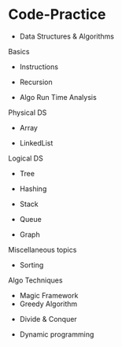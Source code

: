 # Code-Practice

- Data Structures & Algorithms 

Basics
- Instructions
<!-- What is Data Structure?
Examples of Data Structure in day to day life
Data Structure vs Algorithms 
Why Companies ask Data Structure & Algorithm in Interview
Which Companies ask Data structure in Interview
Types of Data Structure -->


- Recursion
<!-- What is Recursion
Why Should we learn Recursion
Examples of Recursion
How Recursion works internally 
Recursion vs Iteration
When to use/Avoid Recursion
Practical use of Recursion -->


- Algo Run Time Analysis
<!-- What & why of Algorithm Run Time Analysis 
Types of Time Complexity 
What are Notations
How to Calculate Time Complexity -->


Physical DS
- Array
<!-- What & Why of Array 
Types of Array
How is Array represented in Memory
Common Operations like Creating/INserting/Deleting/Searching/etc
Practical uses of Array
Pros and Cons of Array -->
- LinkedList
<!-- What & Why Linked List
Types of Linked List
How is Linked list represented in Memory
Common operations like Creating/Inserting/Deleting/Searching/etc.
Practical use of Linked List
Pros and Cons of Linked List -->


Logical DS
- Tree
<!-- What & Why of Tree
Types of Tree:
Binary Tree
BST
Heap
AVL Tree
Trie -->
- Hashing
<!-- What & why of Hashing
Sample good Hash Function
Collision Resolution Techniques
Hashing vs Array va Linked List vs Tree
What happens when Hash Table is Full
Pros & Cons of Collision Resolution Technique
When to Use/Avoid Hashing
Practical Use of Hashing -->
- Stack
<!-- What is Stack
Why Should we learn Stack
Common operations
When to Use/Avoid Stack
Practical uses of Stack -->
- Queue
<!-- What is Queue
Why should we learn Queue
Common Operations
When to use/Avoid Queue 
Practical uses of Queue -->
- Graph
<!-- What & Why graph
Lots of Terminologies
Types of Graphs 
Graph Tranversal Tecniques - BFS, DFS
Topological Sorting
Single Soure Shortest Path - BFS, Dijkstra, Bellman Ford
All Pair Shortest Path -- BFS, Dijkstra, Bellman Ford, Floyd Warshall
Minimum Spanning Tree - Prims, Kruskal
WHat/ Why / Pros & Cons / Practical uses/ Comparison -->


Miscellaneous topics
- Sorting
<!-- What is Sorting 
Pracitcal uses of Sorting:
Types of Sorting - In-Place, Out-Place, Stable, Unstable Sorting:
Why should we read so many Sorting Techniques ?
Problesm & Solutions:
Bubble Sort
Selection Sort
Insertion Sort
Bucket Sort
Merge Sort
QUick Sort
Heap Sort -->


Algo Techniques
- Magic Framework
- Greedy Algorithm
<!-- WHat & why of Greedy Algorithm
Problems & Solutions:
Insertion Sort
Selection Sort
Topological Sort
Prims
Kruskal
Activity Selection Problem
Coin Change Problem
Fractional Knapsack -->
- Divide & Conquer
<!-- What & why of Divide & Conquer Algorithm
Problems & Solutions:
FIbonacci Series
Numbers Factors
House Thief
Edit Distance
Zero/One Knapsack
Longest Common Subsequence 
Longest Palindromic Subsequence
Longest Palindromic Substring
Min Cost to reach last cell
Num Paths to last call -->
- Dynamic programming 
<!-- WHat & Why of Dynamis Programming ? 
When to use Dynamic Programming ?
Approaches of Dynamic Programming (Top Down, Bottom Up)
Top Down vs Bottom Up
Reverse Engineering of Topdown to arrive at BottomUp
Problems & Solutions 
Fibonacci Series
Number Factor
House Thief
Edit Distance
Zero/One Knapsack
Longest Common Subsequence 
Longest Palindromic Subsequence
Longest Palindromic Substring
Min Cost to reach last cell
Num Paths to last call -->




